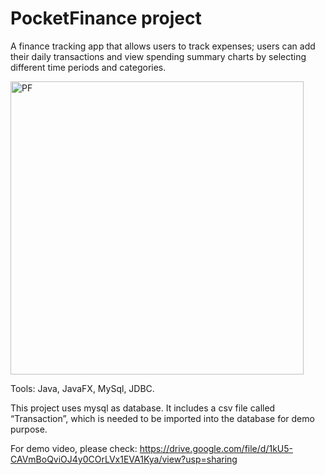 # PocketFinance project

A finance tracking app that allows users to track expenses; users can add their daily transactions and view spending summary charts by selecting different time periods and categories.

<img width="469" alt="PF" src="https://user-images.githubusercontent.com/71808318/169919017-280cfb58-432b-4edf-989e-67ccc942a908.png">

Tools: Java, JavaFX, MySql, JDBC.

This project uses mysql as database. It includes a csv file called “Transaction”, which is needed to be imported into the database for demo purpose.

For demo video, please check: https://drive.google.com/file/d/1kU5-CAVmBoQviOJ4y0COrLVx1EVA1Kya/view?usp=sharing
